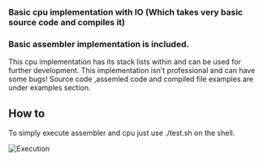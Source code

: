 ### Basic cpu implementation with IO (Which takes very basic source code and compiles it)
### Basic assembler implementation is included.

This cpu implementation has its stack lists within and can be used for further development.
This implementation isn't professional and can have some bugs!
Source code ,assemled code and compiled file examples are under examples section.

## How to
To simply execute assembler and cpu just use ./test.sh on the shell.

![Execution](https://i.imgur.com/5Yp2ypV.png)
